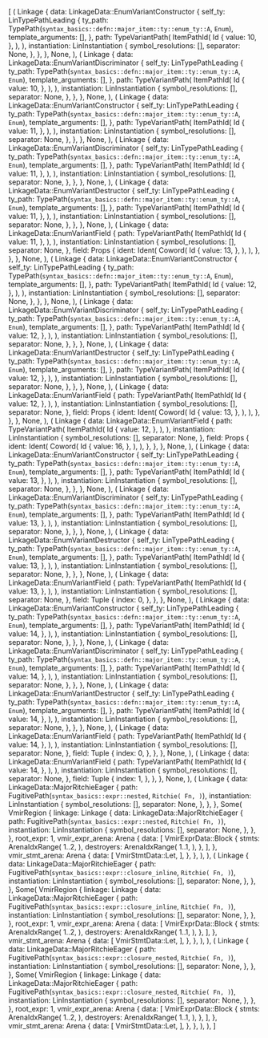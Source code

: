 [
    (
        Linkage {
            data: LinkageData::EnumVariantConstructor {
                self_ty: LinTypePathLeading {
                    ty_path: TypePath(`syntax_basics::defn::major_item::ty::enum_ty::A`, `Enum`),
                    template_arguments: [],
                },
                path: TypeVariantPath(
                    ItemPathId(
                        Id {
                            value: 10,
                        },
                    ),
                ),
                instantiation: LinInstantiation {
                    symbol_resolutions: [],
                    separator: None,
                },
            },
        },
        None,
    ),
    (
        Linkage {
            data: LinkageData::EnumVariantDiscriminator {
                self_ty: LinTypePathLeading {
                    ty_path: TypePath(`syntax_basics::defn::major_item::ty::enum_ty::A`, `Enum`),
                    template_arguments: [],
                },
                path: TypeVariantPath(
                    ItemPathId(
                        Id {
                            value: 10,
                        },
                    ),
                ),
                instantiation: LinInstantiation {
                    symbol_resolutions: [],
                    separator: None,
                },
            },
        },
        None,
    ),
    (
        Linkage {
            data: LinkageData::EnumVariantConstructor {
                self_ty: LinTypePathLeading {
                    ty_path: TypePath(`syntax_basics::defn::major_item::ty::enum_ty::A`, `Enum`),
                    template_arguments: [],
                },
                path: TypeVariantPath(
                    ItemPathId(
                        Id {
                            value: 11,
                        },
                    ),
                ),
                instantiation: LinInstantiation {
                    symbol_resolutions: [],
                    separator: None,
                },
            },
        },
        None,
    ),
    (
        Linkage {
            data: LinkageData::EnumVariantDiscriminator {
                self_ty: LinTypePathLeading {
                    ty_path: TypePath(`syntax_basics::defn::major_item::ty::enum_ty::A`, `Enum`),
                    template_arguments: [],
                },
                path: TypeVariantPath(
                    ItemPathId(
                        Id {
                            value: 11,
                        },
                    ),
                ),
                instantiation: LinInstantiation {
                    symbol_resolutions: [],
                    separator: None,
                },
            },
        },
        None,
    ),
    (
        Linkage {
            data: LinkageData::EnumVariantDestructor {
                self_ty: LinTypePathLeading {
                    ty_path: TypePath(`syntax_basics::defn::major_item::ty::enum_ty::A`, `Enum`),
                    template_arguments: [],
                },
                path: TypeVariantPath(
                    ItemPathId(
                        Id {
                            value: 11,
                        },
                    ),
                ),
                instantiation: LinInstantiation {
                    symbol_resolutions: [],
                    separator: None,
                },
            },
        },
        None,
    ),
    (
        Linkage {
            data: LinkageData::EnumVariantField {
                path: TypeVariantPath(
                    ItemPathId(
                        Id {
                            value: 11,
                        },
                    ),
                ),
                instantiation: LinInstantiation {
                    symbol_resolutions: [],
                    separator: None,
                },
                field: Props {
                    ident: Ident(
                        Coword(
                            Id {
                                value: 13,
                            },
                        ),
                    ),
                },
            },
        },
        None,
    ),
    (
        Linkage {
            data: LinkageData::EnumVariantConstructor {
                self_ty: LinTypePathLeading {
                    ty_path: TypePath(`syntax_basics::defn::major_item::ty::enum_ty::A`, `Enum`),
                    template_arguments: [],
                },
                path: TypeVariantPath(
                    ItemPathId(
                        Id {
                            value: 12,
                        },
                    ),
                ),
                instantiation: LinInstantiation {
                    symbol_resolutions: [],
                    separator: None,
                },
            },
        },
        None,
    ),
    (
        Linkage {
            data: LinkageData::EnumVariantDiscriminator {
                self_ty: LinTypePathLeading {
                    ty_path: TypePath(`syntax_basics::defn::major_item::ty::enum_ty::A`, `Enum`),
                    template_arguments: [],
                },
                path: TypeVariantPath(
                    ItemPathId(
                        Id {
                            value: 12,
                        },
                    ),
                ),
                instantiation: LinInstantiation {
                    symbol_resolutions: [],
                    separator: None,
                },
            },
        },
        None,
    ),
    (
        Linkage {
            data: LinkageData::EnumVariantDestructor {
                self_ty: LinTypePathLeading {
                    ty_path: TypePath(`syntax_basics::defn::major_item::ty::enum_ty::A`, `Enum`),
                    template_arguments: [],
                },
                path: TypeVariantPath(
                    ItemPathId(
                        Id {
                            value: 12,
                        },
                    ),
                ),
                instantiation: LinInstantiation {
                    symbol_resolutions: [],
                    separator: None,
                },
            },
        },
        None,
    ),
    (
        Linkage {
            data: LinkageData::EnumVariantField {
                path: TypeVariantPath(
                    ItemPathId(
                        Id {
                            value: 12,
                        },
                    ),
                ),
                instantiation: LinInstantiation {
                    symbol_resolutions: [],
                    separator: None,
                },
                field: Props {
                    ident: Ident(
                        Coword(
                            Id {
                                value: 13,
                            },
                        ),
                    ),
                },
            },
        },
        None,
    ),
    (
        Linkage {
            data: LinkageData::EnumVariantField {
                path: TypeVariantPath(
                    ItemPathId(
                        Id {
                            value: 12,
                        },
                    ),
                ),
                instantiation: LinInstantiation {
                    symbol_resolutions: [],
                    separator: None,
                },
                field: Props {
                    ident: Ident(
                        Coword(
                            Id {
                                value: 16,
                            },
                        ),
                    ),
                },
            },
        },
        None,
    ),
    (
        Linkage {
            data: LinkageData::EnumVariantConstructor {
                self_ty: LinTypePathLeading {
                    ty_path: TypePath(`syntax_basics::defn::major_item::ty::enum_ty::A`, `Enum`),
                    template_arguments: [],
                },
                path: TypeVariantPath(
                    ItemPathId(
                        Id {
                            value: 13,
                        },
                    ),
                ),
                instantiation: LinInstantiation {
                    symbol_resolutions: [],
                    separator: None,
                },
            },
        },
        None,
    ),
    (
        Linkage {
            data: LinkageData::EnumVariantDiscriminator {
                self_ty: LinTypePathLeading {
                    ty_path: TypePath(`syntax_basics::defn::major_item::ty::enum_ty::A`, `Enum`),
                    template_arguments: [],
                },
                path: TypeVariantPath(
                    ItemPathId(
                        Id {
                            value: 13,
                        },
                    ),
                ),
                instantiation: LinInstantiation {
                    symbol_resolutions: [],
                    separator: None,
                },
            },
        },
        None,
    ),
    (
        Linkage {
            data: LinkageData::EnumVariantDestructor {
                self_ty: LinTypePathLeading {
                    ty_path: TypePath(`syntax_basics::defn::major_item::ty::enum_ty::A`, `Enum`),
                    template_arguments: [],
                },
                path: TypeVariantPath(
                    ItemPathId(
                        Id {
                            value: 13,
                        },
                    ),
                ),
                instantiation: LinInstantiation {
                    symbol_resolutions: [],
                    separator: None,
                },
            },
        },
        None,
    ),
    (
        Linkage {
            data: LinkageData::EnumVariantField {
                path: TypeVariantPath(
                    ItemPathId(
                        Id {
                            value: 13,
                        },
                    ),
                ),
                instantiation: LinInstantiation {
                    symbol_resolutions: [],
                    separator: None,
                },
                field: Tuple {
                    index: 0,
                },
            },
        },
        None,
    ),
    (
        Linkage {
            data: LinkageData::EnumVariantConstructor {
                self_ty: LinTypePathLeading {
                    ty_path: TypePath(`syntax_basics::defn::major_item::ty::enum_ty::A`, `Enum`),
                    template_arguments: [],
                },
                path: TypeVariantPath(
                    ItemPathId(
                        Id {
                            value: 14,
                        },
                    ),
                ),
                instantiation: LinInstantiation {
                    symbol_resolutions: [],
                    separator: None,
                },
            },
        },
        None,
    ),
    (
        Linkage {
            data: LinkageData::EnumVariantDiscriminator {
                self_ty: LinTypePathLeading {
                    ty_path: TypePath(`syntax_basics::defn::major_item::ty::enum_ty::A`, `Enum`),
                    template_arguments: [],
                },
                path: TypeVariantPath(
                    ItemPathId(
                        Id {
                            value: 14,
                        },
                    ),
                ),
                instantiation: LinInstantiation {
                    symbol_resolutions: [],
                    separator: None,
                },
            },
        },
        None,
    ),
    (
        Linkage {
            data: LinkageData::EnumVariantDestructor {
                self_ty: LinTypePathLeading {
                    ty_path: TypePath(`syntax_basics::defn::major_item::ty::enum_ty::A`, `Enum`),
                    template_arguments: [],
                },
                path: TypeVariantPath(
                    ItemPathId(
                        Id {
                            value: 14,
                        },
                    ),
                ),
                instantiation: LinInstantiation {
                    symbol_resolutions: [],
                    separator: None,
                },
            },
        },
        None,
    ),
    (
        Linkage {
            data: LinkageData::EnumVariantField {
                path: TypeVariantPath(
                    ItemPathId(
                        Id {
                            value: 14,
                        },
                    ),
                ),
                instantiation: LinInstantiation {
                    symbol_resolutions: [],
                    separator: None,
                },
                field: Tuple {
                    index: 0,
                },
            },
        },
        None,
    ),
    (
        Linkage {
            data: LinkageData::EnumVariantField {
                path: TypeVariantPath(
                    ItemPathId(
                        Id {
                            value: 14,
                        },
                    ),
                ),
                instantiation: LinInstantiation {
                    symbol_resolutions: [],
                    separator: None,
                },
                field: Tuple {
                    index: 1,
                },
            },
        },
        None,
    ),
    (
        Linkage {
            data: LinkageData::MajorRitchieEager {
                path: FugitivePath(`syntax_basics::expr::nested`, `Ritchie(
                    Fn,
                )`),
                instantiation: LinInstantiation {
                    symbol_resolutions: [],
                    separator: None,
                },
            },
        },
        Some(
            VmirRegion {
                linkage: Linkage {
                    data: LinkageData::MajorRitchieEager {
                        path: FugitivePath(`syntax_basics::expr::nested`, `Ritchie(
                            Fn,
                        )`),
                        instantiation: LinInstantiation {
                            symbol_resolutions: [],
                            separator: None,
                        },
                    },
                },
                root_expr: 1,
                vmir_expr_arena: Arena {
                    data: [
                        VmirExprData::Block {
                            stmts: ArenaIdxRange(
                                1..2,
                            ),
                            destroyers: ArenaIdxRange(
                                1..1,
                            ),
                        },
                    ],
                },
                vmir_stmt_arena: Arena {
                    data: [
                        VmirStmtData::Let,
                    ],
                },
            },
        ),
    ),
    (
        Linkage {
            data: LinkageData::MajorRitchieEager {
                path: FugitivePath(`syntax_basics::expr::closure_inline`, `Ritchie(
                    Fn,
                )`),
                instantiation: LinInstantiation {
                    symbol_resolutions: [],
                    separator: None,
                },
            },
        },
        Some(
            VmirRegion {
                linkage: Linkage {
                    data: LinkageData::MajorRitchieEager {
                        path: FugitivePath(`syntax_basics::expr::closure_inline`, `Ritchie(
                            Fn,
                        )`),
                        instantiation: LinInstantiation {
                            symbol_resolutions: [],
                            separator: None,
                        },
                    },
                },
                root_expr: 1,
                vmir_expr_arena: Arena {
                    data: [
                        VmirExprData::Block {
                            stmts: ArenaIdxRange(
                                1..2,
                            ),
                            destroyers: ArenaIdxRange(
                                1..1,
                            ),
                        },
                    ],
                },
                vmir_stmt_arena: Arena {
                    data: [
                        VmirStmtData::Let,
                    ],
                },
            },
        ),
    ),
    (
        Linkage {
            data: LinkageData::MajorRitchieEager {
                path: FugitivePath(`syntax_basics::expr::closure_nested`, `Ritchie(
                    Fn,
                )`),
                instantiation: LinInstantiation {
                    symbol_resolutions: [],
                    separator: None,
                },
            },
        },
        Some(
            VmirRegion {
                linkage: Linkage {
                    data: LinkageData::MajorRitchieEager {
                        path: FugitivePath(`syntax_basics::expr::closure_nested`, `Ritchie(
                            Fn,
                        )`),
                        instantiation: LinInstantiation {
                            symbol_resolutions: [],
                            separator: None,
                        },
                    },
                },
                root_expr: 1,
                vmir_expr_arena: Arena {
                    data: [
                        VmirExprData::Block {
                            stmts: ArenaIdxRange(
                                1..2,
                            ),
                            destroyers: ArenaIdxRange(
                                1..1,
                            ),
                        },
                    ],
                },
                vmir_stmt_arena: Arena {
                    data: [
                        VmirStmtData::Let,
                    ],
                },
            },
        ),
    ),
]